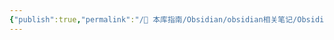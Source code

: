 ```yaml
---
{"publish":true,"permalink":"/🧰 本库指南/Obsidian/obsidian相关笔记/Obsidian42 - Strange New Worlds.md","title":"Obsidian42 - Strange New Worlds","created":"2023-01-23","modified":"2023-03-14","published":"2025-07-07T17:10:24.430+08:00","cssclasses":""}
---
```



